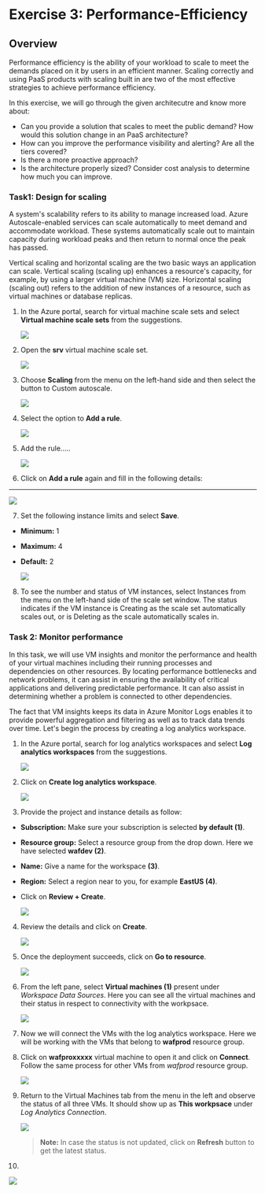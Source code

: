 # Exercise 3: Performance-Efficiency

## Overview

Performance efficiency is the ability of your workload to scale to meet the demands placed on it by users in an efficient manner. Scaling correctly and using PaaS products with scaling built in are two of the most effective strategies to achieve performance efficiency.

In this exercise, we will go through the given architecutre and know more about:

* Can you provide a solution that scales to meet the public demand? How would this solution change in an PaaS architecture?
* How can you improve the performance visibility and alerting? Are all the tiers covered?
* Is there a more proactive approach?
* Is the architecture properly sized? Consider cost analysis to determine how much you can improve. 


### **Task1: Design for scaling** 

A system's scalability refers to its ability to manage increased load. Azure Autoscale-enabled services can scale automatically to meet demand and accommodate workload. These systems automatically scale out to maintain capacity during workload peaks and then return to normal once the peak has passed.

Vertical scaling and horizontal scaling are the two basic ways an application can scale. Vertical scaling (scaling up) enhances a resource's capacity, for example, by using a larger virtual machine (VM) size. Horizontal scaling (scaling out) refers to the addition of new instances of a resource, such as virtual machines or database replicas.

1. In the Azure portal, search for virtual machine scale sets and select **Virtual machine scale sets** from the suggestions.

   ![](./media/pe-01.png)

2. Open the **srv** virtual machine scale set.

   ![](./media/pe-02.png)

3. Choose **Scaling** from the menu on the left-hand side and then select the button to Custom autoscale.

   ![](./media/pe-03.png)

4. Select the option to **Add a rule**.

   ![](./media/pe-04.png)

5. Add the rule.....

   ![](./media/pe-05.png)

6. Click on **Add a rule** again and fill in the following details:

-------

   ![](./media/pe-06.png)

7. Set the following instance limits and select **Save**.

* **Minimum:** 1
* **Maximum:** 4
* **Default:** 2

   ![](./media/pe-07.png)

8. To see the number and status of VM instances, select Instances from the menu on the left-hand side of the scale set window. The status indicates if the VM instance is Creating as the scale set automatically scales out, or is Deleting as the scale automatically scales in.





### **Task 2: Monitor performance**

In this task, we will use VM insights and monitor the performance and health of your virtual machines including their running processes and dependencies on other resources. By locating performance bottlenecks and network problems, it can assist in ensuring the availability of critical applications and delivering predictable performance. It can also assist in determining whether a problem is connected to other dependencies.

The fact that VM insights keeps its data in Azure Monitor Logs enables it to provide powerful aggregation and filtering as well as to track data trends over time. Let's begin the process by creating a log analytics workspace.

1. In the Azure portal, search for log analytics workspaces and select **Log analytics workspaces** from the suggestions.

   ![](./media/pe-12.png)

2. Click on **Create log analytics workspace**.

   ![](./media/pe-13.png)

3. Provide the project and instance details as follow:

* **Subscription:** Make sure your subscription is selected **by default (1)**.
* **Resource group:** Select a resource group from the drop down. Here we have selected **wafdev (2)**.
* **Name:** Give a name for the workspace **(3)**.
* **Region:** Select a region near to you, for example **EastUS (4)**.
* Click on **Review + Create**.

   ![](./media/pe-14.png)

4. Review the details and click on **Create**.

   ![](./media/pe-15.png)

5. Once the deployment succeeds, click on **Go to resource**.

   ![](./media/pe-16.png)

6. From the left pane, select **Virtual machines (1)** present under _Workspace Data Sources_. Here you can see all the virtual machines and their status in respect to connectivity with the workpsace.

   ![](./media/pe-17.png)

7. Now we will connect the VMs with the log analytics workspace. Here we will be working with the VMs that belong to **wafprod** resource group.

8. Click on **wafproxxxxx** virtual machine to open it and click on **Connect**. Follow the same process for other VMs from _wafprod_ resource group.

   ![](./media/pe-18.png)

9. Return to the Virtual Machines tab from the menu in the left and observe the status of all three VMs. It should show up as **This workpsace** under _Log Analytics Connection_.

   ![](./media/pe-19.png)

   > **Note:** In case the status is not updated, click on **Refresh** button to get the latest status.

10. 

   ![](./media/pe-08.png)







































